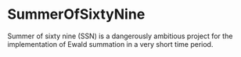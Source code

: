 # SummerOfSixtyNine
Summer of sixty nine (SSN) is a dangerously ambitious project for the implementation of Ewald summation in a very short time period.
